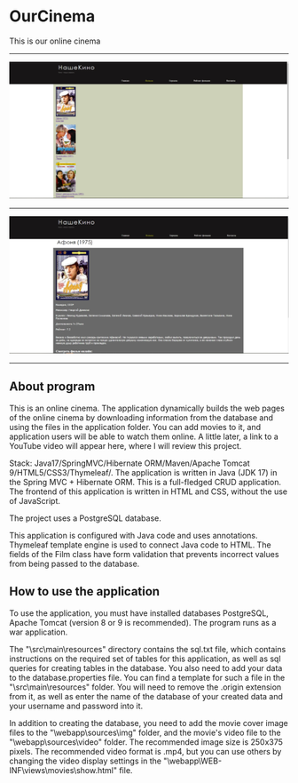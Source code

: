 # OurCinema
This is our online cinema
***
<img src=https://github.com/yakovitalik/ourcinema/blob/master/screen1.jpg>

***

<img src=https://github.com/yakovitalik/ourcinema/blob/master/screen2.jpg>

***
## About program
This is an online cinema.
The application dynamically builds the web pages of the online cinema by downloading information from the database and using the files in the application folder. 
You can add movies to it, and application users will be able to watch them online.
A little later, a link to a YouTube video will appear here, where I will review this project.

Stack: Java17/SpringMVC/Hibernate ORM/Maven/Apache Tomcat 9/HTML5/CSS3/Thymeleaf/.
The application is written in Java (JDK 17) in the Spring MVC + Hibernate ORM.
This is a full-fledged CRUD application.
The frontend of this application is written in HTML and CSS, without the use of JavaScript.

The project uses a PostgreSQL database.

This application is configured with Java code and uses annotations.
Thymeleaf template engine is used to connect Java code to HTML.
The fields of the Film class have form validation that prevents
incorrect values from being passed to the database.
## How to use the application
To use the application, you must have installed databases PostgreSQL, 
Apache Tomcat  (version 8 or 9 is recommended).
The program runs as a war application.

The "\src\main\resources" directory contains the sql.txt file, which contains instructions on the required set of tables for this application, as well as sql queries for creating tables in the database.
You also need to add your data to the database.properties file.
You can find a template for such a file in the "\src\main\resources" folder. You will need to remove the .origin extension from it, as well as enter the name of the database of your created data and your username and password into it.

In addition to creating the database, you need to add the movie cover image files to the "\webapp\sources\img" folder, and the movie's video file to the "\webapp\sources\video" folder.
The recommended image size is 250x375 pixels.
The recommended video format is .mp4, but you can use others by changing the video display settings in the "\webapp\WEB-INF\views\movies\show.html" file.
